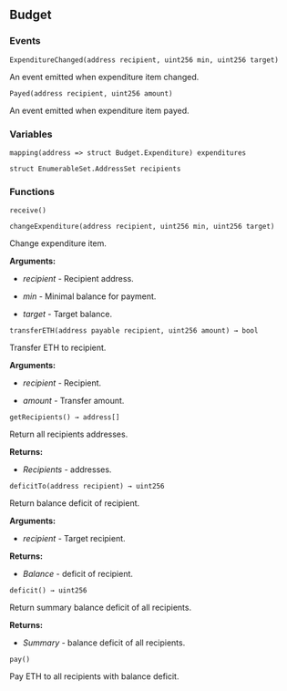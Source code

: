 ## Budget





### Events
```solidity
ExpenditureChanged(address recipient, uint256 min, uint256 target)
```

An event emitted when expenditure item changed.



```solidity
Payed(address recipient, uint256 amount)
```

An event emitted when expenditure item payed.




### Variables
```solidity
mapping(address => struct Budget.Expenditure) expenditures
```

```solidity
struct EnumerableSet.AddressSet recipients
```


### Functions
```solidity
receive()
```





```solidity
changeExpenditure(address recipient, uint256 min, uint256 target)
```

Change expenditure item.




**Arguments:**
- *recipient* - Recipient address.

- *min* - Minimal balance for payment.

- *target* - Target balance.

```solidity
transferETH(address payable recipient, uint256 amount) → bool
```

Transfer ETH to recipient.




**Arguments:**
- *recipient* - Recipient.

- *amount* - Transfer amount.

```solidity
getRecipients() → address[]
```

Return all recipients addresses.




**Returns:**
- *Recipients* - addresses.

```solidity
deficitTo(address recipient) → uint256
```

Return balance deficit of recipient.




**Arguments:**
- *recipient* - Target recipient.


**Returns:**
- *Balance* - deficit of recipient.

```solidity
deficit() → uint256
```

Return summary balance deficit of all recipients.




**Returns:**
- *Summary* - balance deficit of all recipients.

```solidity
pay()
```

Pay ETH to all recipients with balance deficit.



